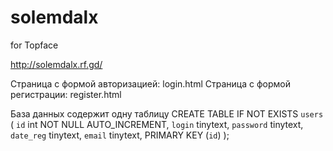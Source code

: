 # solemdalx
for Topface

http://solemdalx.rf.gd/

Страница с формой авторизацией: login.html
Страница с формой регистрации: register.html


База данных содержит одну таблицу
CREATE TABLE IF NOT EXISTS `users` (
  `id` int NOT NULL AUTO_INCREMENT,
  `login` tinytext,
  `password` tinytext,
  `date_reg` tinytext,
  `email` tinytext,
  PRIMARY KEY (`id`)
);
